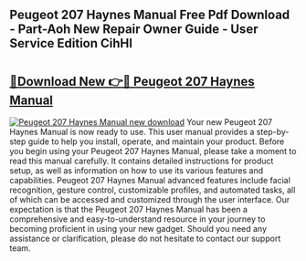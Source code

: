 ## Peugeot 207 Haynes Manual Free Pdf Download - Part-Aoh New Repair Owner Guide - User Service Edition CihHl

# <h2><a href="http://bc60309.oget.top/?id=Peugeot+207+Haynes+Manual">🔗Download New 👉🔴 Peugeot 207 Haynes Manual</a></h2>

[![Peugeot 207 Haynes Manual new download](https://i.imgur.com/5g1atiW.png)](http://bc60309.oget.top/?id=Peugeot+207+Haynes+Manual)
Your new Peugeot 207 Haynes Manual is now ready to use. This user manual provides a step-by-step guide to help you install, operate, and maintain your product. Before you begin using your Peugeot 207 Haynes Manual, please take a moment to read this manual carefully. It contains detailed instructions for product setup, as well as information on how to use its various features and capabilities. Peugeot 207 Haynes Manual advanced features include facial recognition, gesture control, customizable profiles, and automated tasks, all of which can be accessed and customized through the user interface. Our expectation is that the Peugeot 207 Haynes Manual has been a comprehensive and easy-to-understand resource in your journey to becoming proficient in using your new gadget. Should you need any assistance or clarification, please do not hesitate to contact our support team.
